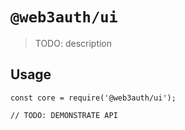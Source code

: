 # `@web3auth/ui`

> TODO: description

## Usage

```
const core = require('@web3auth/ui');

// TODO: DEMONSTRATE API
```
